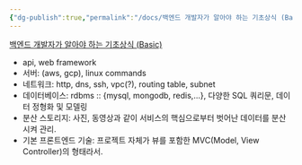 ```yaml
---
{"dg-publish":true,"permalink":"/docs/백엔드 개발자가 알아야 하는 기초상식 (Basic)/","title":"백엔드 개발자가 알아야 하는 기초상식 (Basic)"}
---
```


[백엔드 개발자가 알아야 하는 기초상식 (Basic)](https://www.developerfastlane.com/blog/things-to-know-for-backend-developer-basic)
- api, web framework
- 서버: (aws, gcp), linux commands
- 네트워크: http, dns, ssh, vpc(?), routing table, subnet
- 데이터베이스: rdbms :: {mysql, mongodb, redis,...}, 다양한 SQL 쿼리문, 데이터 정형화 및 모델링
- 분산 스토리지: 사진, 동영상과 같이 서비스의 핵심으로부터 벗어난 데이터를 분산시켜 관리.
- 기본 프론트엔드 기술: 프로젝트 자체가 뷰를 포함한 MVC(Model, View Controller)의 형태라서.
